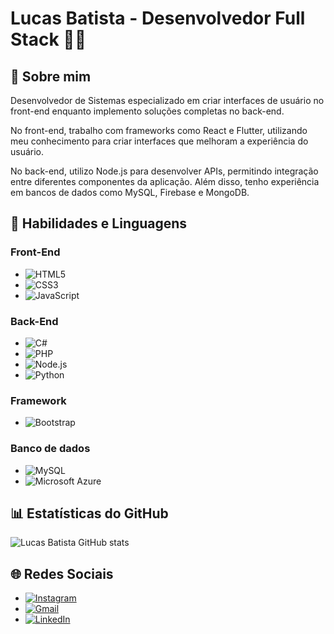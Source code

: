 # Lucas Batista - Desenvolvedor Full Stack 👨‍💻

## 👤 Sobre mim
Desenvolvedor de Sistemas especializado em criar interfaces de usuário no front-end enquanto implemento soluções completas no back-end.

No front-end, trabalho com frameworks como React e Flutter, utilizando meu conhecimento para criar interfaces que melhoram a experiência do usuário.

No back-end, utilizo Node.js para desenvolver APIs, permitindo integração entre diferentes componentes da aplicação. Além disso, tenho experiência em bancos de dados como MySQL, Firebase e MongoDB.

## 🔌 Habilidades e Linguagens
### Front-End
- ![HTML5](https://img.shields.io/badge/HTML5-E34F26?style=for-the-badge&logo=html5&logoColor=white)
- ![CSS3](https://img.shields.io/badge/CSS3-1572B6?style=for-the-badge&logo=css3&logoColor=white)
- ![JavaScript](https://img.shields.io/badge/JavaScript-F7DF1E?style=for-the-badge&logo=javascript&logoColor=black)

### Back-End
- ![C#](https://img.shields.io/badge/C%23-239120?style=for-the-badge&logo=c-sharp&logoColor=white)
- ![PHP](https://img.shields.io/badge/PHP-777BB4?style=for-the-badge&logo=php&logoColor=white)
- ![Node.js](https://img.shields.io/badge/Node.js-43853D?style=for-the-badge&logo=node.js&logoColor=white)
- ![Python](https://img.shields.io/badge/Python-14354C?style=for-the-badge&logo=python&logoColor=white)&nbsp;

### Framework
- ![Bootstrap](https://img.shields.io/badge/Bootstrap-563D7C?style=for-the-badge&logo=bootstrap&logoColor=white)

### Banco de dados
- ![MySQL](https://img.shields.io/badge/MySQL-00000F?style=for-the-badge&logo=mysql&logoColor=white)
- ![Microsoft Azure](https://img.shields.io/badge/Microsoft_Azure-0089D6?style=for-the-badge&logo=microsoft-azure&logoColor=white)

## 📊 Estatísticas do GitHub
![Lucas Batista GitHub stats](https://github-readme-stats.vercel.app/api?username=LucasBatista37&show_icons=true&theme=transparent)

## 🌐 Redes Sociais
- [![Instagram](https://img.shields.io/badge/-Instagram-%23E4405F?style=for-the-badge&logo=instagram&logoColor=white)](https://www.instagram.com/lucas_batista38/)
- [![Gmail](https://img.shields.io/badge/-Gmail-%23333?style=for-the-badge&logo=gmail&logoColor=white)](mailto:lucas.batista9734@gmail.com)
- [![LinkedIn](https://img.shields.io/badge/-LinkedIn-%230077B5?style=for-the-badge&logo=linkedin&logoColor=white)](https://www.linkedin.com/in/lucas-batista-004212263)
